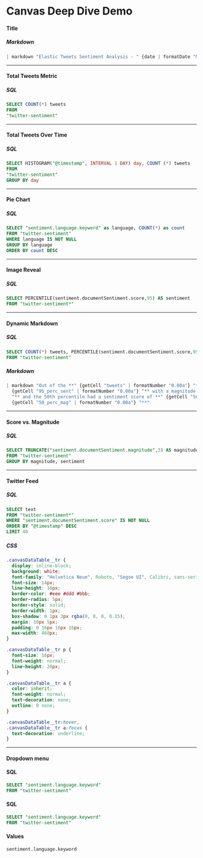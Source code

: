 # Canvas Deep Dive Demo

#### Title

##### Markdown
```javascript
| markdown "Elastic Tweets Sentiment Analysis - " {date | formatDate "MMMM D, YYYY"}
```
---
#### Total Tweets Metric
##### SQL
```sql
SELECT COUNT(*) tweets
FROM
"twitter-sentiment"
```
---
#### Total Tweets Over Time
##### SQL
```sql
SELECT HISTOGRAM("@timestamp", INTERVAL 1 DAY) day, COUNT (*) tweets
FROM
"twitter-sentiment"
GROUP BY day
```
---
#### Pie Chart
##### SQL
```sql
SELECT "sentiment.language.keyword" as language, COUNT(*) as count
FROM "twitter-sentiment"
WHERE language IS NOT NULL
GROUP BY language
ORDER BY count DESC
```
---
#### Image Reveal
##### SQL
```sql
SELECT PERCENTILE(sentiment.documentSentiment.score,95) AS sentiment
FROM "twitter-sentiment*"
```
---
#### Dynamic Markdown
##### SQL
```sql
SELECT COUNT(*) tweets, PERCENTILE(sentiment.documentSentiment.score,95) "95_perc_sent", PERCENTILE(sentiment.documentSentiment.score,50) "50_perc_sent", PERCENTILE(sentiment.documentSentiment.magnitude,95) "95_perc_mag", PERCENTILE(sentiment.documentSentiment.magnitude,50) "50_perc_mag"
FROM "twitter-sentiment"
```
##### Markdown
```javascript
| markdown "Out of the **" {getCell "tweets" | formatNumber "0.00a"} "** tweets, the 95th percentile sentiment score was **"
  {getCell "95_perc_sent" | formatNumber "0.00a"} "** with a magnitude of **" {getCell "95_perc_mag" | formatNumber "0.00a"}
  "** and the 50th percentile had a sentiment score of **" {getCell "50_perc_sent" | formatNumber "0.00a"} "** and with a magnitude of **"
  {getCell "50_perc_mag" | formatNumber "0.00a"} "**"
```
---
#### Score vs. Magnitude
##### SQL
```sql
SELECT TRUNCATE("sentiment.documentSentiment.magnitude",3) AS magnitude, TRUNCATE("sentiment.documentSentiment.score",3) AS sentiment, COUNT(*) AS count
FROM "twitter-sentiment"
GROUP BY magnitude, sentiment
```
---
#### Twitter Feed
##### SQL
```sql
SELECT text
FROM "twitter-sentiment*"
WHERE "sentiment.documentSentiment.score" IS NOT NULL
ORDER BY "@timestamp" DESC
LIMIT 40
```
##### CSS
```css
.canvasDataTable__tr {
  display: inline-block;
  background: white;
  font-family: "Helvetica Neue", Roboto, "Segoe UI", Calibri, sans-serif;
  font-size: 14px;
  line-height: 16px;
  border-color: #eee #ddd #bbb;
  border-radius: 5px;
  border-style: solid;
  border-width: 1px;
  box-shadow: 0 1px 3px rgba(0, 0, 0, 0.15);
  margin: 10px 5px;
  padding: 0 16px 16px 16px;
  max-width: 468px;
}

.canvasDataTable__tr p {
  font-size: 16px;
  font-weight: normal;
  line-height: 20px;
}

.canvasDataTable__tr a {
  color: inherit;
  font-weight: normal;
  text-decoration: none;
  outline: 0 none;
}

.canvasDataTable__tr:hover,
.canvasDataTable__tr a:focus {
  text-decoration: underline;
}
```
---
#### Dropdown menu
#### SQL
```sql
SELECT "sentiment.language.keyword"
FROM "twitter-sentiment"
```
#### SQL
```sql
SELECT "sentiment.language.keyword"
FROM "twitter-sentiment"
```
#### Values
`sentiment.language.keyword`
